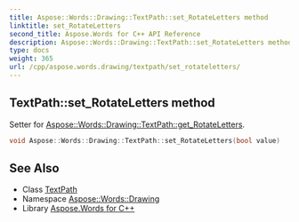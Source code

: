```yaml
---
title: Aspose::Words::Drawing::TextPath::set_RotateLetters method
linktitle: set_RotateLetters
second_title: Aspose.Words for C++ API Reference
description: Aspose::Words::Drawing::TextPath::set_RotateLetters method. Setter for Aspose::Words::Drawing::TextPath::get_RotateLetters in C++.
type: docs
weight: 365
url: /cpp/aspose.words.drawing/textpath/set_rotateletters/
---
```

## TextPath::set_RotateLetters method


Setter for [Aspose::Words::Drawing::TextPath::get_RotateLetters](../get_rotateletters/).

```cpp
void Aspose::Words::Drawing::TextPath::set_RotateLetters(bool value)
```

## See Also

* Class [TextPath](../)
* Namespace [Aspose::Words::Drawing](../../)
* Library [Aspose.Words for C++](../../../)
